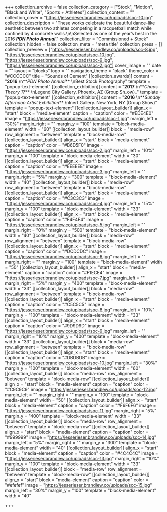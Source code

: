 +++
collection_archive = false
collection_category = ["Stock", "Motion", "Black and White", "Sports + Athletes"]
collection_content = ""
collection_cover = "https://jesserieser.brandlew.co/uploads/soc-10.jpg"
collection_description = "These works celebrate the beautiful dance-like aesthetic between two athletes competing in a racquetball match while confined by 4 concrete walls.\n\nSelected as one of the year’s best in the 2016 **_PDN Photo Annual_**."
collection_filter = "Commissioned + Stock"
collection_hidden = false
collection_meta = "meta title"
collection_press = []
collection_preview = ["https://jesserieser.brandlew.co/uploads/soc-8.jpg", "https://jesserieser.brandlew.co/uploads/soc-10.jpg", "https://jesserieser.brandlew.co/uploads/soc-9.jpg", "https://jesserieser.brandlew.co/uploads/soc-2.jpg"]
cover_image = ""
date = ""
layout = "blocks"
logo = ""
navigation_theme = "black"
theme_color = "#CCCCCC"
title = "Sounds of Cement"
[[collection_awards]]
content = "**2016**  \n**_PDN Photo Annual_**   \nBest Stock Photography"
template = "popup-text-element"
[[collection_exhibition]]
content = "**2017**  \n**_Chaos Theory 17_**  \nLegend City Gallery. Phoenix, AZ (Group Sh_ow)_"
template = "popup-text-element"
[[collection_exhibition]]
content = "**2016**  \n**_Sunday Afternoon Artist Exhibition_**  \nInert Gallery. New York, NY (Group Show)"
template = "popup-text-element"
[[collection_layout_builder]]
align_x = "start"
block = "media-element"
caption = "caption"
color = "#EDE4E0"
image = "https://jesserieser.brandlew.co/uploads/soc-1.jpg"
margin_left = "30%"
margin_right = ""
margin_y = "100"
template = "block-media-element"
width = "60"
[[collection_layout_builder]]
block = "media-row"
row_alignment = "between"
template = "block-media-row"
[[collection_layout_builder]]
align_x = "start"
block = "media-element"
caption = "caption"
color = "#B6D5F0"
image = "https://jesserieser.brandlew.co/uploads/soc-2.jpg"
margin_left = "10%"
margin_y = "100"
template = "block-media-element"
width = "30"
[[collection_layout_builder]]
align_x = "start"
block = "media-element"
caption = "caption"
color = "#EEEEEE"
image = "https://jesserieser.brandlew.co/uploads/soc-3.jpg"
margin_left = ""
margin_right = "5%"
margin_y = "300"
template = "block-media-element"
width = "40"
[[collection_layout_builder]]
block = "media-row"
row_alignment = "between"
template = "block-media-row"
[[collection_layout_builder]]
align_x = "start"
block = "media-element"
caption = "caption"
color = "#C3C3C3"
image = "https://jesserieser.brandlew.co/uploads/soc-4.jpg"
margin_left = "15%"
margin_y = "100"
template = "block-media-element"
width = "33"
[[collection_layout_builder]]
align_x = "start"
block = "media-element"
caption = "caption"
color = "#F4F4F4"
image = "https://jesserieser.brandlew.co/uploads/soc-5.jpg"
margin_left = ""
margin_right = "0%"
margin_y = "500"
template = "block-media-element"
width = "40"
[[collection_layout_builder]]
block = "media-row"
row_alignment = "between"
template = "block-media-row"
[[collection_layout_builder]]
align_x = "start"
block = "media-element"
caption = "caption"
color = "#DCDCDC"
image = "https://jesserieser.brandlew.co/uploads/soc-6.jpg"
margin_left = ""
margin_right = ""
margin_y = "100"
template = "block-media-element"
width = "50"
[[collection_layout_builder]]
align_x = "start"
block = "media-element"
caption = "caption"
color = "#F1ECE4"
image = "https://jesserieser.brandlew.co/uploads/soc-7.jpg"
margin_left = ""
margin_right = "5%"
margin_y = "400"
template = "block-media-element"
width = "33"
[[collection_layout_builder]]
block = "media-row"
row_alignment = "between"
template = "block-media-row"
[[collection_layout_builder]]
align_x = "start"
block = "media-element"
caption = "caption"
color = "#C5C5C5"
image = "https://jesserieser.brandlew.co/uploads/soc-8.jpg"
margin_left = "10%"
margin_y = "100"
template = "block-media-element"
width = "33"
[[collection_layout_builder]]
align_x = "start"
block = "media-element"
caption = "caption"
color = "#9D9D9D"
image = "https://jesserieser.brandlew.co/uploads/soc-9.jpg"
margin_left = ""
margin_right = "10%"
margin_y = "400"
template = "block-media-element"
width = "33"
[[collection_layout_builder]]
block = "media-row"
row_alignment = "between"
template = "block-media-row"
[[collection_layout_builder]]
align_x = "start"
block = "media-element"
caption = "caption"
color = "#DBDBDB"
image = "https://jesserieser.brandlew.co/uploads/soc-10.jpg"
margin_left = "30%"
margin_y = "100"
template = "block-media-element"
width = "60"
[[collection_layout_builder]]
block = "media-row"
row_alignment = "between"
template = "block-media-row"
[[collection_layout_builder]]
align_x = "start"
block = "media-element"
caption = "caption"
color = "#C9C9C9"
image = "https://jesserieser.brandlew.co/uploads/soc-12.jpg"
margin_left = ""
margin_right = ""
margin_y = "100"
template = "block-media-element"
width = "50"
[[collection_layout_builder]]
align_x = "start"
block = "media-element"
caption = "caption"
color = "#F6F6F6"
image = "https://jesserieser.brandlew.co/uploads/soc-11.jpg"
margin_right = "5%"
margin_y = "400"
template = "block-media-element"
width = "33"
[[collection_layout_builder]]
block = "media-row"
row_alignment = "between"
template = "block-media-row"
[[collection_layout_builder]]
align_x = "start"
block = "media-element"
caption = "caption"
color = "#999999"
image = "https://jesserieser.brandlew.co/uploads/soc-14.jpg"
margin_left = "5%"
margin_right = ""
margin_y = "300"
template = "block-media-element"
width = "40"
[[collection_layout_builder]]
align_x = "start"
block = "media-element"
caption = "caption"
color = "#4C4C4C"
image = "https://jesserieser.brandlew.co/uploads/soc-13.jpg"
margin_right = "10%"
margin_y = "100"
template = "block-media-element"
width = "33"
[[collection_layout_builder]]
block = "media-row"
row_alignment = "between"
template = "block-media-row"
[[collection_layout_builder]]
align_x = "start"
block = "media-element"
caption = "caption"
color = "#efefef"
image = "https://jesserieser.brandlew.co/uploads/soc-15.jpg"
margin_left = "30%"
margin_y = "100"
template = "block-media-element"
width = "40"

+++
